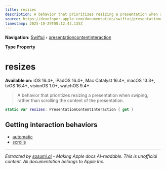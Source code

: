 ```yaml
---
title: resizes
description: A behavior that prioritizes resizing a presentation when swiping, rather than scrolling the content of the presentation.
source: https://developer.apple.com/documentation/swiftui/presentationcontentinteraction/resizes
timestamp: 2025-10-29T00:12:43.135Z
---
```


**Navigation:** [Swiftui](/documentation/swiftui) › [presentationcontentinteraction](/documentation/swiftui/presentationcontentinteraction)

**Type Property**

# resizes

**Available on:** iOS 16.4+, iPadOS 16.4+, Mac Catalyst 16.4+, macOS 13.3+, tvOS 16.4+, visionOS 1.0+, watchOS 9.4+

> A behavior that prioritizes resizing a presentation when swiping, rather than scrolling the content of the presentation.

```swift
static var resizes: PresentationContentInteraction { get }
```

## Getting interaction behaviors

- [automatic](/documentation/swiftui/presentationcontentinteraction/automatic)
- [scrolls](/documentation/swiftui/presentationcontentinteraction/scrolls)

---

*Extracted by [sosumi.ai](https://sosumi.ai) - Making Apple docs AI-readable.*
*This is unofficial content. All documentation belongs to Apple Inc.*
